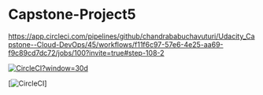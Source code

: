 # Capstone-Project5

https://app.circleci.com/pipelines/github/chandrababuchavuturi/Udacity_Capstone--Cloud-DevOps/45/workflows/f11f6c97-57e6-4e25-aa69-f9c89cd7dc72/jobs/100?invite=true#step-108-2

[![CircleCI](1c9681b582456fabc29850e45dd2f90461c3ee5b)?window=30d](https://app.circleci.com/pipelines/github/chandrababuchavuturi/Udacity_Capstone--Cloud-DevOps/45/workflows/f11f6c97-57e6-4e25-aa69-f9c89cd7dc72/jobs/100?invite=true#step-108-2?branches=main&workflows=build-deploy&reporting-window=last-30-days&insights-snapshot=true)

[![CircleCI](1c9681b582456fabc29850e45dd2f90461c3ee5b)]
